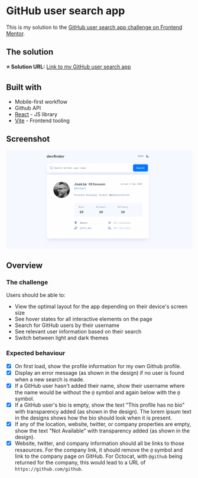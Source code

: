# GitHub user search app

This is my solution to the [GitHub user search app challenge on Frontend Mentor](https://www.frontendmentor.io/challenges/github-user-search-app-Q09YOgaH6). 

## The solution

**⭐ Solution URL:** [Link to my GitHub user search app](https://www.github.com/devjoppe)

## Built with

- Mobile-first workflow
- Github API
- [React](https://reactjs.org/) - JS library
- [Vite](https://vitejs.dev/) - Frontend tooling

## Screenshot
![Screenshot](public/screenshot.png)

## Overview

### The challenge

Users should be able to:

- View the optimal layout for the app depending on their device's screen size
- See hover states for all interactive elements on the page
- Search for GitHub users by their username
- See relevant user information based on their search
- Switch between light and dark themes

### Expected behaviour

- [x]  On first load, show the profile information for my own Github profile.
- [x]  Display an error message (as shown in the design) if no user is found when a new search is made.
- [x]  If a GitHub user hasn't added their name, show their username where the name would be without the `@` symbol and again below with the `@` symbol.
- [x]  If a GitHub user's bio is empty, show the text "This profile has no bio" with transparency added (as shown in the design). The lorem ipsum text in the designs shows how the bio should look when it is present.
- [x]  If any of the location, website, twitter, or company properties are empty, show the text "Not Available" with transparency added (as shown in the design).
- [x]  Website, twitter, and company information should all be links to those resaources. For the company link, it should remove the `@` symbol and link to the company page on GitHub. For Octocat, with `@github` being returned for the company, this would lead to a URL of `https://github.com/github`.